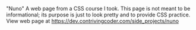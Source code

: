 "Nuno" 
A web page from a CSS course I took. This page is not meant to be informational; its purpose is just to look pretty and to provide CSS practice.
View web page at https://dev.contrivingcoder.com/side_projects/nuno
